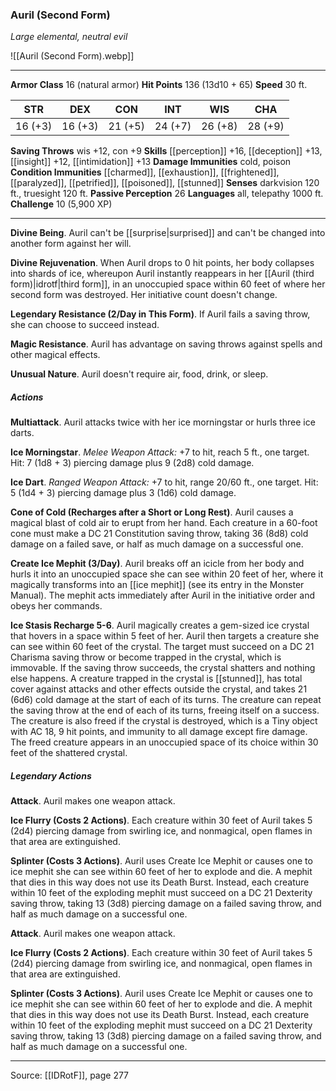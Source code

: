 ### Auril (Second Form)
_Large elemental, neutral evil_

![[Auril (Second Form).webp]]




---

**Armor Class** 16 (natural armor)
**Hit Points** 136 (13d10 + 65)
**Speed** 30 ft.

| STR     | DEX     | CON     | INT     | WIS     | CHA     |
|---------|---------|---------|---------|---------|---------|
| 16 (+3) | 16 (+3) | 21 (+5) | 24 (+7) | 26 (+8) | 28 (+9) |

**Saving Throws** wis +12, con +9
**Skills** [[perception]] +16, [[deception]] +13, [[insight]] +12, [[intimidation]] +13
**Damage Immunities** cold, poison
**Condition Immunities** [[charmed]], [[exhaustion]], [[frightened]], [[paralyzed]], [[petrified]], [[poisoned]], [[stunned]]
**Senses** darkvision 120 ft., truesight 120 ft.
**Passive Perception** 26
**Languages** all, telepathy 1000 ft.
**Challenge** 10 (5,900 XP)

---

**Divine Being**. Auril can't be [[surprise|surprised]] and can't be changed into another form against her will.

**Divine Rejuvenation**. When Auril drops to 0 hit points, her body collapses into shards of ice, whereupon Auril instantly reappears in her [[Auril (third form)|idrotf|third form]], in an unoccupied space within 60 feet of where her second form was destroyed. Her initiative count doesn't change.

**Legendary Resistance (2/Day in This Form)**. If Auril fails a saving throw, she can choose to succeed instead.

**Magic Resistance**. Auril has advantage on saving throws against spells and other magical effects.

**Unusual Nature**. Auril doesn't require air, food, drink, or sleep.

##### Actions
**Multiattack**. Auril attacks twice with her ice morningstar or hurls three ice darts.

**Ice Morningstar**. _Melee Weapon Attack:_ +7 to hit, reach 5 ft., one target. Hit: 7 (1d8 + 3) piercing damage plus 9 (2d8) cold damage.

**Ice Dart**. _Ranged Weapon Attack:_ +7 to hit, range 20/60 ft., one target. Hit: 5 (1d4 + 3) piercing damage plus 3 (1d6) cold damage.

**Cone of Cold (Recharges after a Short or Long Rest)**. Auril causes a magical blast of cold air to erupt from her hand. Each creature in a 60-foot cone must make a DC 21 Constitution saving throw, taking 36 (8d8) cold damage on a failed save, or half as much damage on a successful one.

**Create Ice Mephit (3/Day)**. Auril breaks off an icicle from her body and hurls it into an unoccupied space she can see within 20 feet of her, where it magically transforms into an [[ice mephit]] (see its entry in the Monster Manual). The mephit acts immediately after Auril in the initiative order and obeys her commands.

**Ice Stasis Recharge 5-6**. Auril magically creates a gem-sized ice crystal that hovers in a space within 5 feet of her. Auril then targets a creature she can see within 60 feet of the crystal. The target must succeed on a DC 21 Charisma saving throw or become trapped in the crystal, which is immovable. If the saving throw succeeds, the crystal shatters and nothing else happens. A creature trapped in the crystal is [[stunned]], has total cover against attacks and other effects outside the crystal, and takes 21 (6d6) cold damage at the start of each of its turns. The creature can repeat the saving throw at the end of each of its turns, freeing itself on a success. The creature is also freed if the crystal is destroyed, which is a Tiny object with AC 18, 9 hit points, and immunity to all damage except fire damage. The freed creature appears in an unoccupied space of its choice within 30 feet of the shattered crystal.

##### Legendary Actions
**Attack**. Auril makes one weapon attack.

**Ice Flurry (Costs 2 Actions)**. Each creature within 30 feet of Auril takes 5 (2d4) piercing damage from swirling ice, and nonmagical, open flames in that area are extinguished.

**Splinter (Costs 3 Actions)**. Auril uses Create Ice Mephit or causes one to ice mephit she can see within 60 feet of her to explode and die. A mephit that dies in this way does not use its Death Burst. Instead, each creature within 10 feet of the exploding mephit must succeed on a DC 21 Dexterity saving throw, taking 13 (3d8) piercing damage on a failed saving throw, and half as much damage on a successful one.

**Attack**. Auril makes one weapon attack.

**Ice Flurry (Costs 2 Actions)**. Each creature within 30 feet of Auril takes 5 (2d4) piercing damage from swirling ice, and nonmagical, open flames in that area are extinguished.

**Splinter (Costs 3 Actions)**. Auril uses Create Ice Mephit or causes one to ice mephit she can see within 60 feet of her to explode and die. A mephit that dies in this way does not use its Death Burst. Instead, each creature within 10 feet of the exploding mephit must succeed on a DC 21 Dexterity saving throw, taking 13 (3d8) piercing damage on a failed saving throw, and half as much damage on a successful one.


---

Source: [[IDRotF]], page 277